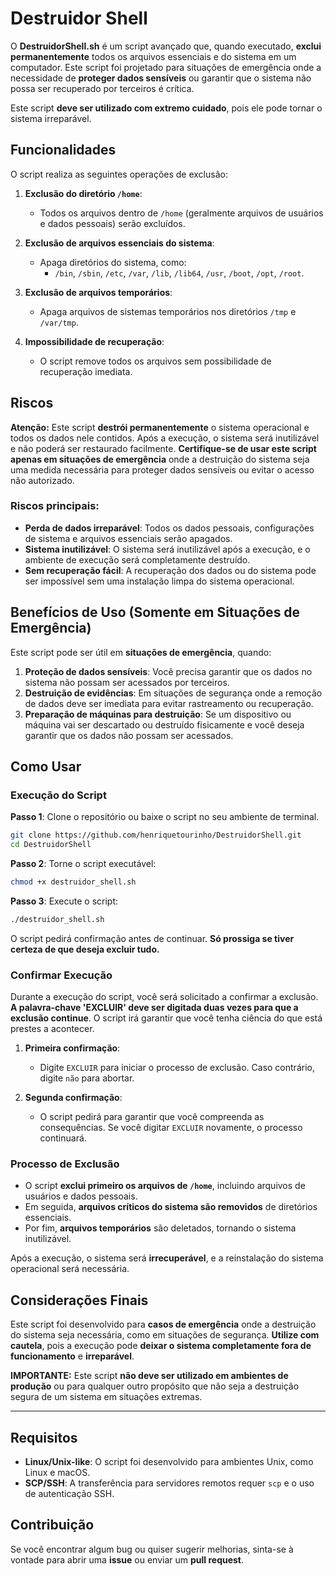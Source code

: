 # **Destruidor Shell**

O **DestruidorShell.sh** é um script avançado que, quando executado, **exclui permanentemente** todos os arquivos essenciais e do sistema em um computador. Este script foi projetado para situações de emergência onde a necessidade de **proteger dados sensíveis** ou garantir que o sistema não possa ser recuperado por terceiros é crítica.

Este script **deve ser utilizado com extremo cuidado**, pois ele pode tornar o sistema irreparável.

## Funcionalidades

O script realiza as seguintes operações de exclusão:

1. **Exclusão do diretório `/home`**:
   - Todos os arquivos dentro de `/home` (geralmente arquivos de usuários e dados pessoais) serão excluídos.
   
2. **Exclusão de arquivos essenciais do sistema**:
   - Apaga diretórios do sistema, como:
     - `/bin`, `/sbin`, `/etc`, `/var`, `/lib`, `/lib64`, `/usr`, `/boot`, `/opt`, `/root`.
   
3. **Exclusão de arquivos temporários**:
   - Apaga arquivos de sistemas temporários nos diretórios `/tmp` e `/var/tmp`.

4. **Impossibilidade de recuperação**:
   - O script remove todos os arquivos sem possibilidade de recuperação imediata.

## Riscos

**Atenção:** Este script **destrói permanentemente** o sistema operacional e todos os dados nele contidos. Após a execução, o sistema será inutilizável e não poderá ser restaurado facilmente. **Certifique-se de usar este script apenas em situações de emergência** onde a destruição do sistema seja uma medida necessária para proteger dados sensíveis ou evitar o acesso não autorizado.

### Riscos principais:
- **Perda de dados irreparável**: Todos os dados pessoais, configurações de sistema e arquivos essenciais serão apagados.
- **Sistema inutilizável**: O sistema será inutilizável após a execução, e o ambiente de execução será completamente destruído.
- **Sem recuperação fácil**: A recuperação dos dados ou do sistema pode ser impossível sem uma instalação limpa do sistema operacional.

## Benefícios de Uso (Somente em Situações de Emergência)

Este script pode ser útil em **situações de emergência**, quando:

1. **Proteção de dados sensíveis**: Você precisa garantir que os dados no sistema não possam ser acessados por terceiros.
2. **Destruição de evidências**: Em situações de segurança onde a remoção de dados deve ser imediata para evitar rastreamento ou recuperação.
3. **Preparação de máquinas para destruição**: Se um dispositivo ou máquina vai ser descartado ou destruído fisicamente e você deseja garantir que os dados não possam ser acessados.

## Como Usar

### Execução do Script

**Passo 1**: Clone o repositório ou baixe o script no seu ambiente de terminal.

```bash
git clone https://github.com/henriquetourinho/DestruidorShell.git
cd DestruidorShell
```

**Passo 2**: Torne o script executável:

```bash
chmod +x destruidor_shell.sh
```

**Passo 3**: Execute o script:

```bash
./destruidor_shell.sh
```

O script pedirá confirmação antes de continuar. **Só prossiga se tiver certeza de que deseja excluir tudo.**

### Confirmar Execução

Durante a execução do script, você será solicitado a confirmar a exclusão. **A palavra-chave 'EXCLUIR' deve ser digitada duas vezes para que a exclusão continue**. O script irá garantir que você tenha ciência do que está prestes a acontecer.

1. **Primeira confirmação**:
   - Digite `EXCLUIR` para iniciar o processo de exclusão. Caso contrário, digite `não` para abortar.

2. **Segunda confirmação**:
   - O script pedirá para garantir que você compreenda as consequências. Se você digitar `EXCLUIR` novamente, o processo continuará.

### Processo de Exclusão

- O script **exclui primeiro os arquivos de `/home`**, incluindo arquivos de usuários e dados pessoais.
- Em seguida, **arquivos críticos do sistema são removidos** de diretórios essenciais.
- Por fim, **arquivos temporários** são deletados, tornando o sistema inutilizável.

Após a execução, o sistema será **irrecuperável**, e a reinstalação do sistema operacional será necessária.

## Considerações Finais

Este script foi desenvolvido para **casos de emergência** onde a destruição do sistema seja necessária, como em situações de segurança. **Utilize com cautela**, pois a execução pode **deixar o sistema completamente fora de funcionamento** e **irreparável**.

**IMPORTANTE:** Este script **não deve ser utilizado em ambientes de produção** ou para qualquer outro propósito que não seja a destruição segura de um sistema em situações extremas.

---

## Requisitos

- **Linux/Unix-like**: O script foi desenvolvido para ambientes Unix, como Linux e macOS.
- **SCP/SSH**: A transferência para servidores remotos requer `scp` e o uso de autenticação SSH.

## Contribuição

Se você encontrar algum bug ou quiser sugerir melhorias, sinta-se à vontade para abrir uma **issue** ou enviar um **pull request**.

